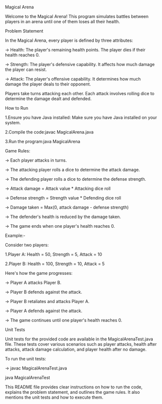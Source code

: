 Magical Arena

Welcome to the Magical Arena! This program simulates battles between players in an arena until one of them loses all their health.

Problem Statement

In the Magical Arena, every player is defined by three attributes:

-> Health: The player's remaining health points. The player dies if their health reaches 0.

-> Strength: The player's defensive capability. It affects how much damage the player can resist.

-> Attack: The player's offensive capability. It determines how much damage the player deals to their opponent.

Players take turns attacking each other. Each attack involves rolling dice to determine the damage dealt and defended.

How to Run

1.Ensure you have Java installed: Make sure you have Java installed on your system.

2.Compile the code:javac MagicalArena.java

3.Run the program:java MagicalArena

Game Rules:

-> Each player attacks in turns.

-> The attacking player rolls a dice to determine the attack damage.

-> The defending player rolls a dice to determine the defense strength.

-> Attack damage = Attack value * Attacking dice roll

-> Defense strength = Strength value * Defending dice roll

-> Damage taken = Max(0, attack damage - defense strength)

-> The defender's health is reduced by the damage taken.

-> The game ends when one player's health reaches 0.

Example:-

Consider two players:

1.Player A: Health = 50, Strength = 5, Attack = 10

2.Player B: Health = 100, Strength = 10, Attack = 5

Here's how the game progresses:

-> Player A attacks Player B.

-> Player B defends against the attack.

-> Player B retaliates and attacks Player A.

-> Player A defends against the attack.

-> The game continues until one player's health reaches 0.

Unit Tests

Unit tests for the provided code are available in the MagicalArenaTest.java file. These tests cover various scenarios such as player attacks, health after attacks, attack damage calculation, and player health after no damage.

To run the unit tests:

-> javac MagicalArenaTest.java
   
   java MagicalArenaTest

This README file provides clear instructions on how to run the code, explains the problem statement, and outlines the game rules. It also mentions the unit tests and how to execute them.
